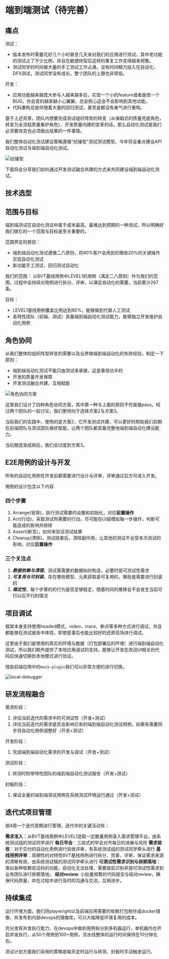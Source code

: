 # 端到端测试（待完善）

## 痛点

测试：

- 版本发布时需要花好几个小时甚至几天来对我们的应用进行测试，其中老功能的测试占了不少比例，并且在敏捷转型后这样的重复工作变得越来频繁。
- 测试同学的时间被大量的手工测试工作占满，没有时间精力投入在自动化、DFX测试，测试同学没有成长，整个团队的上限也非常低。

开发：

- 应用功能越来越庞大参与人越来越多后，实现一个小的feature或者是改一个BUG，你会变的越来越小心翼翼，总会担心这会不会影响到其他功能。
- 代码重构总是伴随着大量的回归测试，甚至是都没有勇气进行重构。

基于上述背景，团队内想要完成测试组织阵型的转变（从保姆式的质量兜底角色，转变为全流程质量看护角色）、开发质量内建的变革的话，那么自动化测试是我们必须要攻克也必须做出成果的一件事情。

我们整体自动化测试建设策略遵循"纺锤型"测试测试模型，今年将会重点建设API自动化测试与端到端自动化测试。

![纺锤型](./img/纺锤型.jpg)

下面将会分享我们如何通过开发测试融合共建的方式来共同建设端到端自动化测试。

## 技术选型

## 范围与目标

端到端测试在自动化测试中属于成本最高，最难达到预期的一种测试，所以明确好我们做它的一个范围与目标是至关重要的。

范围界定的原则：

- 端到端自动化测试遵循二八原则，将80%客户会用到的哪些20%的关键操作实现自动化测试
- 新功能手工测试，回归测试自动化

我们的范围：
以BVT基线用例中LEVEL1的用例（满足二八原则）作为我们的范围，过程中会持续对用例进行拆分、评审，以满足自动化的需要，当前累计267条。

目标：

- LEVEL1基线用例覆盖比例达到80%，能够做到代替人工测试
- 各特性团队（前端、测试）具备端到端自动化测试能力，能够独立开发维护自动化用例

## 角色协同

从我们整体的组织阵型转变的需要以及业界做端到端自动化的失败经验，制定一下原则：

- 端到端自动化测试不能只由测试来承接，这是事倍功半的
- 开发的质量开发保障
- 开发测试融合共建，互相赋能

![角色协同方案](img/角色协同方案.jpg)

这里我们设计了四种角色协同方案，其中第一种与上面的原则不符直接pass。经过两个团队的一起讨论，我们更倾向于选择方案2与方案3。

当前我们的实践中，使用的是方案2，它开发测试共建，可以更好的帮助我们前期在前端团队与测试团队做好赋能，让两个团队都具备完整地端到端自动化建设能力。

当后期逐渐成熟后，我们会过度到方案3。

## E2E用例的设计与开发

所有的自动化用例在开发前都需要进行设计与评审，评审通过后方可进入开发。

用例的设计包含以下内容

### 四个步骤

1. Arrange(安排)，执行测试需要的设置和初始化，对应**前置操作**
2. Act(行动)，采取测试所需要的行动，尽可能在UI层模拟每一步操作，判断可能造成的影响并排除
3. Assert(断言)，如何来验证测试结果
4. Cleanup(清除)，测试结束后，清除副作用，让其他的测试不会受本次测试的影响，对应**后置操作**

### 三个关注点

1. ***数据依赖与清理***，测试需需要的数据如何构造，必要时提可测试性需求
2. ***可复用与可封装***，存在哪些模型、元素获取是可复用的，哪些是需要进行封装的
3. ***稳定性***，每个步骤的的行为是否足够稳定，随着时间的推移会不会发生当前可行以后不行的情况

## 项目调试

框架本身支持使用headed模式、video、trace、断点等多种方式进行调试，并且都能够在测试报告中体现，即使是事后也能比较好的还原现场进行调试。

这里由于我们是使用的真实的环境与数据（打包部署后的环境）进行端到端自动化测试，所以我们额外提供了本地应用调试的支持。能够让开发在改动UI相关的代码后快速切换到本地模式进行验证。

借助前端应用中的`mock-plugin`我们可以非常方便的进行切换。

![local-debugger](img/local-debugger.jpg)

## 研发流程融合

需求阶段：

1. 评估当前迭代的需求中的可测试性（开发+测试）
2. 评估当前迭代的需求是否会影响已有的端到端自动化测试用例，如果有需要同步将自动化用例调整好（开发+测试）

开发阶段：

1. 完成端到端自动化需求的开发与调试（开发+测试）

测试阶段：

1. 转测时附带特性团队的端到端自动化测试报告（开发+测试）

封板阶段：

1. 保证全量的端到端测试用例在系统测试环境运行通过（开发+测试）

## 迭代式项目管理

按4周一个迭代周期进行管理，迭代中的关键活动有：

**需求准入**：从BVT基线用例中LEVEL1选取一定数量用例录入需求管理平台，由系统测试组的测试同学进行
**每日早会**：三段式的早会对齐每日的进展与风险
**需求验收**：对于交付的自动化用例进行验收评审，有系统测试组的测试同学牵头进行
**基线用例评审**：周期性的对特性BVT基线用例进行拆分、完善、评审，保证需求来源的清晰有效，由系统测试租的测试同学牵头进行
**可测试性需求识别与排期落地**：类似各种依赖验证码的功能，自动化无法处理，需要提前识别并提可测试性需求到业务团队进行排期落地。
**结对review**: 小批量频繁的代码提交与结对review，确保代码质量，并在过程中进行及时的沟通与交流，互相进步。

## 持续集成

运行环境方面，我们将playwright以及前端应用需要的依赖打包制作成docker镜像，并发布到内部devops的镜像库，可以大幅降低环境复用的成本。

充分发挥并发执行能力，在devops中做到用例拆分到多机器运行，单机器内也开启并发执行，从50个用例到100+用例，流水线整体的运行时间保持在10分钟左右。

测试计划方面我们采用的策略是每天定时运行与转测、封板时手动触发运行。
